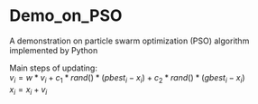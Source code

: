 # Demo_on_PSO
A demonstration on particle swarm optimization (PSO) algorithm implemented by Python

Main steps of updating:  
$v_i=w *v_i + c_1*rand()*(pbest_i-x_i) + c_2*rand()*(gbest_i-x_i)$  
$x_i=x_i+v_i$
